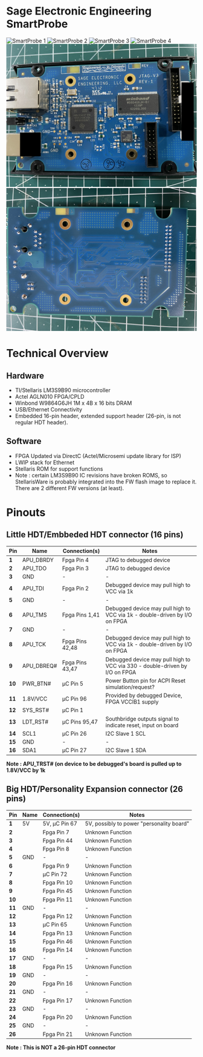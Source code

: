 # Sage Electronic Engineering SmartProbe

![SmartProbe 1](./SmartProbe/SmartProbe_1.jpg)
![SmartProbe 2](./SmartProbe/SmartProbe_2.jpg)
![SmartProbe 3](./SmartProbe/SmartProbe_3.jpg)
![SmartProbe 4](./SmartProbe/SmartProbe_4.jpg)
![SmartProbe 5](./SmartProbe/SmartProbe_5.png)
![SmartProbe 6](./SmartProbe/SmartProbe_6.png)

# Technical Overview
## Hardware
- TI/Stellaris LM3S9B90 microcontroller
- Actel AGLN010 FPGA/CPLD
- Winbond W9864G6JH 1M x 4B x 16 bits DRAM
- USB/Ethernet Connectivity
- Embedded 16-pin header, extended support header (26-pin, is not regular HDT header).
## Software
- FPGA Updated via DirectC (Actel/Microsemi update library for ISP)
- LWIP stack for Ethernet
- Stellaris ROM for support functions
- Note : certain LM3S9B90 IC revisions have broken ROMS, so StellarisWare is probably integrated into the FW flash image to replace it. There are 2 different FW versions (at least).

# Pinouts
## Little HDT/Embbeded HDT connector (16 pins)
| **Pin**                                                                        | **Name**   | **Connection(s)** | **Notes**                                                                   |
|--------------------------------------------------------------------------------|------------|-------------------|-----------------------------------------------------------------------------|
| **1**                                                                          | APU_DBRDY  | Fpga Pin 4        | JTAG to debugged device                                                     |
| **2**                                                                          | APU_TDO    | Fpga Pin 3        | JTAG to debugged device                                                     |
| **3**                                                                          | GND        | -                 | -                                                                           |
| **4**                                                                          | APU_TDI    | Fpga Pin 2        | Debugged device may pull high to VCC via 1k                                 |
| **5**                                                                          | GND        | -                 | -                                                                           |
| **6**                                                                          | APU_TMS    | Fpga Pins 1,41    | Debugged device may pull high to VCC via 1k - double-driven by I/O on FPGA  |
| **7**                                                                          | GND        | -                 | -                                                                           |
| **8**                                                                          | APU_TCK    | Fpga Pins 42,48   | Debugged device may pull high to VCC via 1k - double-driven by I/O on FPGA  |
| **9**                                                                          | APU_DBREQ# | Fpga Pins 43,47   | Debugged device may pull high to VCC via 330 - double-driven by I/O on FPGA |
| **10**                                                                         | PWR_BTN#   | µC Pin 5          | Power Button pin for ACPI Reset simulation/request?                         |
| **11**                                                                         | 1.8V/VCC   | µC Pin 96         | Provided by debugged Device, FPGA VCCIB1 supply                             |
| **12**                                                                         | SYS_RST#   | µC Pin 1          |                                                                             |
| **13**                                                                         | LDT_RST#   | µC Pins 95,47     | Southbridge outputs signal to indicate reset, input on board                |
| **14**                                                                         | SCL1       | µC Pin 26         | I2C Slave 1 SCL                                                             |
| **15**                                                                         | GND        | -                 | -                                                                           |
| **16**                                                                         | SDA1       | µC Pin 27         |  I2C Slave 1 SDA                                                            |

**Note : APU_TRST# (on device to be debugged's board is pulled up to 1.8V/VCC by 1k**

## Big HDT/Personality Expansion connector (26 pins)
| **Pin** | **Name** | **Connection(s)** | **Notes**                                 |
|---------|----------|-------------------|-------------------------------------------|
| **1**   | 5V       | 5V, µC Pin 67     | 5V, possibly to power "personality board" |
| **2**   |          | Fpga Pin 7        | Unknown Function                           |
| **3**   |          | Fpga Pin  44      | Unknown Function                           |
| **4**   |          | Fpga Pin 8        | Unknown Function                           |
| **5**   | GND      | -                 | -                                         |
| **6**   |          | Fpga Pin 9        | Unknown Function                           |
| **7**   |          | µC Pin 72         | Unknown Function                           |
| **8**   |          | Fpga Pin 10       | Unknown Function                           |
| **9**   |          | Fpga Pin 45       | Unknown Function                           |
| **10**  |          | Fpga Pin 11       | Unknown Function                           |
| **11**  | GND      | -                 | -                                         |
| **12**  |          | Fpga Pin 12       | Unknown Function                           |
| **13**  |          | µC Pin 65         | Unknown Function                           |
| **14**  |          | Fpga Pin 13       | Unknown Function                           |
| **15**  |          | Fpga Pin 46       | Unknown Function                           |
| **16**  |          | Fpga Pin 14       | Unknown Function                           |
| **17**  | GND      | -                 | -                                         |
| **18**  |          | Fpga Pin 15       | Unknown Function                           |
| **19**  | GND      | -                 | -                                         |
| **20**  |          | Fpga Pin 16       | Unknown Function                           |
| **21**  | GND      | -                 | -                                         |
| **22**  |          | Fpga Pin 17       | Unknown Function                           |
| **23**  | GND      | -                 | -                                         |
| **24**  |          | Fpga Pin 20       | Unknown Function                           |
| **25**  | GND      | -                 | -                                         |
| **26**  |          | Fpga Pin 21       | Unknown Function                           |

**Note : This is NOT a 26-pin HDT connector**

